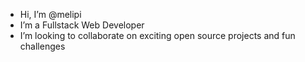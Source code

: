 - Hi, I’m @melipi
- I’m a Fullstack Web Developer
- I’m looking to collaborate on exciting open source projects and fun challenges

<!---
melipi/melipi is a ✨ special ✨ repository because its `README.md` (this file) appears on your GitHub profile.
You can click the Preview link to take a look at your changes.
--->
